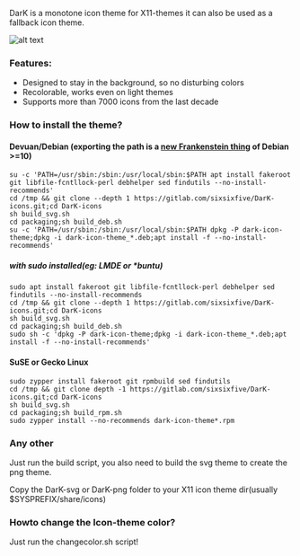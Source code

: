 DarK is a monotone icon theme for X11-themes it can also be used as a fallback icon theme.

![alt text](https://gitlab.com/sixsixfive/dark-icons/raw/master/.preview.png)

### Features:

* Designed to stay in the background, so no disturbing colors
* Recolorable, works even on light themes
* Supports more than 7000 icons from the last decade

### How to install the theme?

#### Devuan/Debian (exporting the path is a [new Frankenstein thing](https://bugs.debian.org/cgi-bin/bugreport.cgi?bug=918754) of Debian >=10)

```
su -c 'PATH=/usr/sbin:/sbin:/usr/local/sbin:$PATH apt install fakeroot git libfile-fcntllock-perl debhelper sed findutils --no-install-recommends'
cd /tmp && git clone --depth 1 https://gitlab.com/sixsixfive/DarK-icons.git;cd DarK-icons
sh build_svg.sh
cd packaging;sh build_deb.sh
su -c 'PATH=/usr/sbin:/sbin:/usr/local/sbin:$PATH dpkg -P dark-icon-theme;dpkg -i dark-icon-theme_*.deb;apt install -f --no-install-recommends'
```

##### with sudo installed(eg: LMDE or *buntu)

```
sudo apt install fakeroot git libfile-fcntllock-perl debhelper sed findutils --no-install-recommends
cd /tmp && git clone --depth 1 https://gitlab.com/sixsixfive/DarK-icons.git;cd DarK-icons
sh build_svg.sh
cd packaging;sh build_deb.sh
sudo sh -c 'dpkg -P dark-icon-theme;dpkg -i dark-icon-theme_*.deb;apt install -f --no-install-recommends'
```

#### SuSE or Gecko Linux

```
sudo zypper install fakeroot git rpmbuild sed findutils
cd /tmp && git clone depth -1 https://gitlab.com/sixsixfive/DarK-icons.git;cd DarK-icons
sh build_svg.sh
cd packaging;sh build_rpm.sh
sudo zypper install --no-recommends dark-icon-theme*.rpm

```

### Any other

Just run the build script, you also need to build the svg theme to create the png theme.

Copy the DarK-svg or DarK-png folder to your X11 icon theme dir(usually $SYSPREFIX/share/icons)

### Howto change the Icon-theme color?

Just run the changecolor.sh script!

